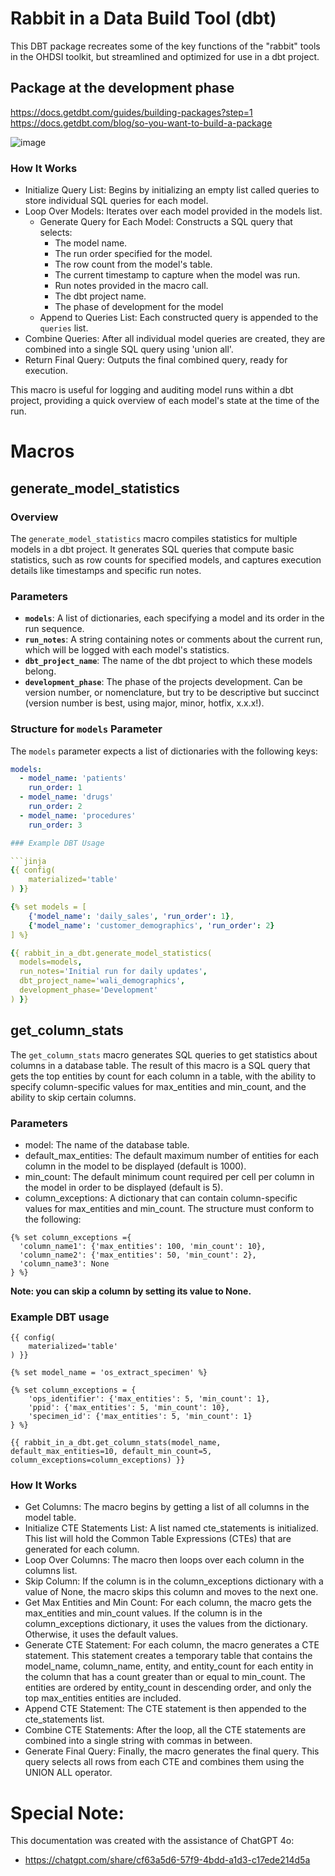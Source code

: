 # Rabbit in a Data Build Tool (dbt)

This DBT package recreates some of the key functions of the "rabbit" tools in the OHDSI toolkit, but streamlined and optimized for use in a dbt project.

## Package at the development phase

https://docs.getdbt.com/guides/building-packages?step=1
https://docs.getdbt.com/blog/so-you-want-to-build-a-package

![image](https://github.com/odikia/rabbit_in_a_dbt/assets/20713572/edbc776a-c05b-41c2-9cf0-352c0662f7e8)

### How It Works
- Initialize Query List: Begins by initializing an empty list called queries to store individual SQL queries for each model.
- Loop Over Models: Iterates over each model provided in the models list.
  - Generate Query for Each Model: Constructs a SQL query that selects:
    - The model name.
    - The run order specified for the model.
    - The row count from the model's table.
    - The current timestamp to capture when the model was run.
    - Run notes provided in the macro call.
    - The dbt project name.
    - The phase of development for the model
  - Append to Queries List: Each constructed query is appended to the `queries` list.
- Combine Queries: After all individual model queries are created, they are combined into a single SQL query using 'union all'.
- Return Final Query: Outputs the final combined query, ready for execution.

This macro is useful for logging and auditing model runs within a dbt project, providing a quick overview of each model's state at the time of the run.

# Macros
## generate_model_statistics
### Overview
The `generate_model_statistics` macro compiles statistics for multiple models in a dbt project. It generates SQL queries that compute basic statistics, such as row counts for specified models, and captures execution details like timestamps and specific run notes.
### Parameters
- **`models`**: A list of dictionaries, each specifying a model and its order in the run sequence.
- **`run_notes`**: A string containing notes or comments about the current run, which will be logged with each model's statistics.
- **`dbt_project_name`**: The name of the dbt project to which these models belong.
- **`development_phase`**: The phase of the projects development. Can be version number, or nomenclature, but try to be descriptive but succinct (version number is best, using major, minor, hotfix, x.x.x!).

### Structure for `models` Parameter
The `models` parameter expects a list of dictionaries with the following keys:
```yaml
models:
  - model_name: 'patients'
    run_order: 1
  - model_name: 'drugs'
    run_order: 2
  - model_name: 'procedures'
    run_order: 3

### Example DBT Usage

```jinja
{{ config(
    materialized='table'
) }}

{% set models = [
    {'model_name': 'daily_sales', 'run_order': 1},
    {'model_name': 'customer_demographics', 'run_order': 2}
] %}

{{ rabbit_in_a_dbt.generate_model_statistics(
  models=models,
  run_notes='Initial run for daily updates',
  dbt_project_name='wali_demographics',
  development_phase='Development'
) }}
```

## get_column_stats
The `get_column_stats` macro generates SQL queries to get statistics about columns in a database table. The result of this macro is a SQL query that gets the top entities by count for each column in a table, with the ability to specify column-specific values for max_entities and min_count, and the ability to skip certain columns.
### Parameters
- model: The name of the database table.
- default_max_entities: The default maximum number of entities for each column in the model to be displayed (default is 1000).
- min_count: The default minimum count required per cell per column in the model in order to be displayed (default is 5).
- column_exceptions: A dictionary that can contain column-specific values for max_entities and min_count. The structure must conform to the following:

```jinja
{% set column_exceptions ={
  'column_name1': {'max_entities': 100, 'min_count': 10},
  'column_name2': {'max_entities': 50, 'min_count': 2},
  'column_name3': None
} %}
```

**Note: you can skip a column by setting its value to None.**

### Example DBT usage

```jinja
{{ config(
    materialized='table'
) }}

{% set model_name = 'os_extract_specimen' %}

{% set column_exceptions = {
    'ops_identifier': {'max_entities': 5, 'min_count': 1},
    'ppid': {'max_entities': 5, 'min_count': 10},
    'specimen_id': {'max_entities': 5, 'min_count': 1}
} %}

{{ rabbit_in_a_dbt.get_column_stats(model_name, default_max_entities=10, default_min_count=5, column_exceptions=column_exceptions) }}
```

### How It Works
- Get Columns: The macro begins by getting a list of all columns in the model table.
- Initialize CTE Statements List: A list named cte_statements is initialized. This list will hold the Common Table Expressions (CTEs) that are generated for each column.
- Loop Over Columns: The macro then loops over each column in the columns list.
- Skip Column: If the column is in the column_exceptions dictionary with a value of None, the macro skips this column and moves to the next one.
- Get Max Entities and Min Count: For each column, the macro gets the max_entities and min_count values. If the column is in the column_exceptions dictionary, it uses the values from the dictionary. Otherwise, it uses the default values.
- Generate CTE Statement: For each column, the macro generates a CTE statement. This statement creates a temporary table that contains the model_name, column_name, entity, and entity_count for each entity in the column that has a count greater than or equal to min_count. The entities are ordered by entity_count in descending order, and only the top max_entities entities are included.
- Append CTE Statement: The CTE statement is then appended to the cte_statements list.
- Combine CTE Statements: After the loop, all the CTE statements are combined into a single string with commas in between.
- Generate Final Query: Finally, the macro generates the final query. This query selects all rows from each CTE and combines them using the UNION ALL operator.

# Special Note:
This documentation was created with the assistance of ChatGPT 4o:
- https://chatgpt.com/share/cf63a5d6-57f9-4bdd-a1d3-c17ede214d5a
